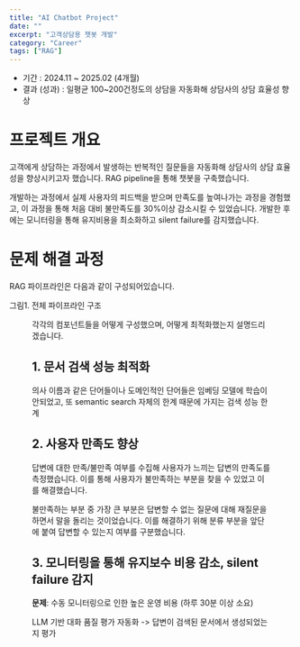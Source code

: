 ```yaml
---
title: "AI Chatbot Project"
date: ""
excerpt: "고객상담용 챗봇 개발"
category: "Career"
tags: ["RAG"]
---
```


- 기간 : 2024.11 ~ 2025.02 (4개월)
- 결과 (성과) : 일평균 100~200건정도의 상담을 자동화해 상담사의 상담 효율성 향상

# 프로젝트 개요

고객에게 상담하는 과정에서 발생하는 반복적인 질문들을 자동화해 상담사의 상담 효율성을 향상시키고자 했습니다.
RAG pipeline을 통해 챗봇을 구축했습니다.

개발하는 과정에서 실제 사용자의 피드백을 받으며 만족도를 높여나가는 과정을 경험했고, 이 과정을 통해 처음 대비 불만족도를 30%이상 감소시킬 수 있었습니다.
개발한 후에는 모니터링을 통해 유지비용을 최소화하고 silent failure를 감지했습니다.

# 문제 해결 과정

RAG 파이프라인은 다음과 같이 구성되어있습니다.

<fig>

<figcaption>그림1. 전체 파이프라인 구조</figcaption>
<figure>

각각의 컴포넌트들을 어떻게 구성했으며, 어떻게 최적화했는지 설명드리겠습니다.

## 1. 문서 검색 성능 최적화

의사 이름과 같은 단어들이나 도메인적인 단어들은 임베딩 모델에 학습이 안되었고, 또 semantic search 자체의 한계 때문에 가지는 검색 성능 한계


## 2. 사용자 만족도 향상

답변에 대한 만족/불만족 여부를 수집해 사용자가 느끼는 답변의 만족도를 측정했습니다.
이를 통해 사용자가 불만족하는 부분을 찾을 수 있었고 이를 해결했습니다.

불만족하는 부분 중 가장 큰 부분은 답변할 수 없는 질문에 대해 재질문을 하면서 말을 돌리는 것이었습니다.
이를 해결하기 위해 분류 부분을 앞단에 붙여 답변할 수 있는지 여부를 구분했습니다.


## 3. 모니터링을 통해 유지보수 비용 감소, silent failure 감지

**문제**: 수동 모니터링으로 인한 높은 운영 비용 (하루 30분 이상 소요)

LLM 기반 대화 품질 평가 자동화 -> 답변이 검색된 문서에서 생성되었는지 평가
